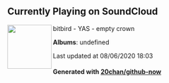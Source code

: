 ## Currently Playing on SoundCloud

[<img align="left" width="100" src="https://i1.sndcdn.com/artworks-000513854538-1napga-t120x120.jpg">](https://soundcloud.com/bitbird/yas-empty-crown)

bitbird - YAS - empty crown

**Albums**: undefined

Last updated at 08/06/2020 18:03

#### Generated with [20chan/github-now](https://github.com/20chan/github-now)


<!--
**20chan/20chan** is a ✨ _special_ ✨ repository because its `README.md` (this file) appears on your GitHub profile.

Here are some ideas to get you started:

- 🔭 I’m currently working on ...
- 🌱 I’m currently learning ...
- 👯 I’m looking to collaborate on ...
- 🤔 I’m looking for help with ...
- 💬 Ask me about ...
- 📫 How to reach me: ...
- 😄 Pronouns: ...
- ⚡ Fun fact: ...
-->
